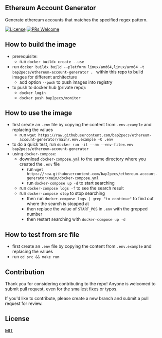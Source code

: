 ## Ethereum Account Generator
Generate ethereum accounts that matches the specified regex pattern.

[![License](http://img.shields.io/badge/license-MIT-blue.svg)](https://raw.githubusercontent.com/bap2pecs/ethereum-account-generator/main/LICENSE)
[![PRs Welcome](https://img.shields.io/badge/PRs-welcome-brightgreen.svg)](https://github.com/bap2pecs/ethereum-account-generator/pulls)

## How to build the image

- prerequisite: 
  - run `docker buildx create --use`
- run `docker buildx build --platform linux/amd64,linux/arm64 -t bap2pecs/ethereum-account-generator . ` within this repo to build images for different architecture
  - add option `--push` to push images into registry
- to push to docker hub (private repo):
  - `docker login`
  - `docker push bap2pecs/monitor`

## How to use the image
- first create an `.env` file by copying the content from `.env.example` and replacing the values
  - run `wget https://raw.githubusercontent.com/bap2pecs/ethereum-account-generator/main/.env.example -O .env`
- to do a quick test, run `docker run -it --rm --env-file=.env bap2pecs/ethereum-account-generator` 
- using `docker-compose`:
  - download `docker-compose.yml` to the same directory where you created the `.env` file
    - run `wget https://raw.githubusercontent.com/bap2pecs/ethereum-account-generator/main/docker-compose.yml`
    - run `docker-compose up -d` to start searching
  - run `docker-compose logs -f` to see the search result
  - run `docker-compose stop` to stop searching
    - then run `docker-compose logs | grep "to continue"` to find out where the search is stopped at
    - then replace the value of `START_POS` in `.env` with the grepped number
    - then restart searching with `docker-compose up -d`

## How to test from src file
- first create an `.env` file by copying the content from `.env.example` and replacing the values
- run `cd src && make run`

## Contribution
Thank you for considering contributing to the repo! Anyone is welcomed to submit pull request, even for the smallest fixes or typos.

If you'd like to contribute, please create a new branch and submit a pull request for review.

## License
[MIT](https://raw.githubusercontent.com/bap2pecs/ethereum-account-generator/main/LICENSE)